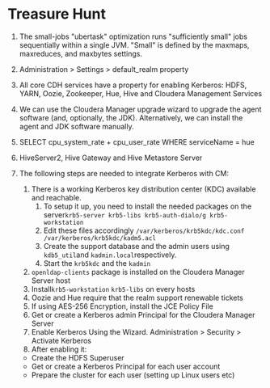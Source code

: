 Treasure Hunt
===================

1. The small-jobs "ubertask" optimization runs "sufficiently small" jobs sequentially within a single JVM. "Small" is defined by the maxmaps, maxreduces, and maxbytes settings.

2. Administration > Settings > default_realm property

3. All core CDH services have a property for enabling Kerberos: HDFS, YARN, Oozie, Zookeeper, Hue, Hive and Cloudera Management Services

4. We can use the Cloudera Manager upgrade wizard to upgrade the agent software (and, optionally, the JDK). Alternatively, we can install the agent and JDK software manually.

5. SELECT cpu_system_rate + cpu_user_rate WHERE serviceName = hue

6. HiveServer2, Hive Gateway and Hive Metastore Server

7. The  following steps are needed to integrate Kerberos with CM:
	1. There is a working Kerberos key distribution center (KDC) available and reachable.
		1. To setup it up, you need to install the needed packages on the server`krb5-server krb5-libs krb5-auth-dialo/g krb5-workstation`
		2. Edit these files accordingly `/var/kerberos/krb5kdc/kdc.conf /var/kerberos/krb5kdc/kadm5.acl `
		3. Create the support database and the admin users using `kdb5_util`and `kadmin.local`respectively.
		4. Start the `krb5kdc` and the `kadmin`
	2. `openldap-clients` package is installed on the Cloudera Manager Server host
	3. Install`krb5-workstation` `krb5-libs` on every hosts
	4. Oozie and Hue require that the realm support renewable tickets
	5. If using AES-256 Encryption, install the JCE Policy File
	6. Get or create a Kerberos admin Principal for the Cloudera Manager Server
	7.  Enable Kerberos Using the Wizard. Administration > Security > Activate Kerberos
	8. After enabling it:
    * Create the HDFS Superuser
    * Get or create a Kerberos Principal for each user account
    * Prepare the cluster for each user (setting up Linux users etc)